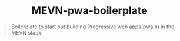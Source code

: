 <h1 align="center">MEVN-pwa-boilerplate</h1>

> Boilerplate to start out building Progressive web apps(pwa's) in the MEVN stack.
